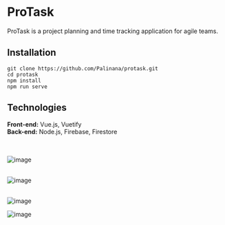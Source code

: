 # ProTask
ProTask is a project planning and time tracking application for agile teams.

## Installation
```
git clone https://github.com/Palinana/protask.git
cd protask
npm install
npm run serve
```

## Technologies
<b>Front-end:</b> Vue.js, Vuetify</br>
<b>Back-end:</b> Node.js, Firebase, Firestore
</br>
</br>
</br>

![image](https://user-images.githubusercontent.com/26104823/71700691-6b306e80-2d93-11ea-88e0-8fe95b7a2635.png)
</br>
</br>

![image](https://user-images.githubusercontent.com/26104823/71600689-1b953d00-2b1e-11ea-8bc2-a611705524e8.png)
</br>
</br>

![image](https://user-images.githubusercontent.com/26104823/71753975-57980d00-2e52-11ea-97e3-6d2e0cd602ae.png)


![image](https://user-images.githubusercontent.com/26104823/71857095-3c2c3c80-30b4-11ea-923d-a0d2997cfe9a.png)



